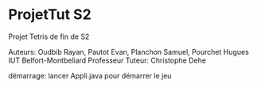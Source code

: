 # ProjetTut S2
 Projet Tetris de fin de S2

 Auteurs:
 Oudbib Rayan, Pautot Evan, Planchon Samuel, Pourchet Hugues
 IUT Belfort-Montbeliard
 Professeur Tuteur:
 Christophe Dehe

démarrage:
lancer Appli.java pour démarrer le jeu

